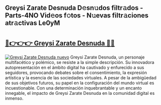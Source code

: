 ## Greysi Zarate Desnuda D𝚎sn𝚞dos filtr𝚊dos - Parts-4NO Vid𝚎os f𝚘tos - N𝚞evas filtr𝚊ciones atr𝚊ctivas Le0yM

# <h2><a href="http://mbaat0.tromn.icu/?c=Greysi+Zarate+Desnuda">🔗👉👉👉 Greysi Zarate Desnuda 🔗🔗</a></h2>

[![Greysi Zarate Desnuda nuevo](https://i.imgur.com/pEAQMta.gif)](http://mbaat0.tromn.icu/?c=Greysi+Zarate+Desnuda)
Greysi Zarate Desnuda, un personaje multifacético y polémico, se resiste a la simple descripción. Su innovadora autopresentación en el ámbito digital ha cautivado y enfurecido a sus seguidores, provocando debates sobre el consentimiento, la expresión artística y la esencia de las sociedades virtuales. A pesar de la ambigüedad de sus objetivos futuros, su papel en la configuración del mundo virtual es incuestionable. Con una determinación inquebrantable y un encanto innegable, el impacto de Greysi Zarate Desnuda en la comunidad digital es inmenso.
